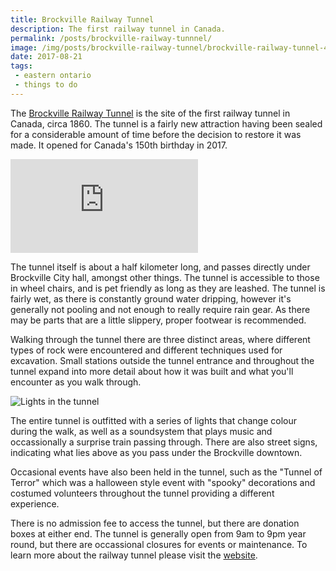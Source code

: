 ```yaml
---
title: Brockville Railway Tunnel
description: The first railway tunnel in Canada.
permalink: /posts/brockville-railway-tunnnel/
image: /img/posts/brockville-railway-tunnel/brockville-railway-tunnel-4.jpg
date: 2017-08-21
tags:
 - eastern ontario
 - things to do
---
```



The [Brockville Railway Tunnel](https://www.brockvillerailwaytunnel.com/ "Brockville Railway Tunnel") is the site of the first railway tunnel in Canada, circa 1860. The tunnel is a fairly new attraction having been sealed for a considerable amount of time before the decision to restore it was made. It opened for Canada's 150th birthday in 2017.


<div class="google-map">
<iframe src="https://www.google.com/maps/embed?pb=!1m14!1m8!1m3!1d4018.3011802886003!2d-75.68354879840327!3d44.589497885834675!3m2!1i1024!2i768!4f13.1!3m3!1m2!1s0x0%3A0xd25df9d8f8e596c7!2sBrockville+Railway+Tunnel!5e0!3m2!1sen!2sca!4v1564280086182!5m2!1sen!2sca" frameborder="0" style="border:0" allowfullscreen></iframe>
</div>


The tunnel itself is about a half kilometer long, and passes directly under Brockville City hall, amongst other things. The tunnel is accessible to those in wheel chairs, and is pet friendly as long as they are leashed. The tunnel is fairly wet, as there is constantly ground water dripping, however it's generally not pooling and not enough to really require rain gear. As there may be parts that are a little slippery, proper footwear is recommended.

Walking through the tunnel there are three distinct areas, where different types of rock were encountered and different techniques used for excavation. Small stations outside the tunnel entrance and throughout the tunnel expand into more detail about how it was built and what you'll encounter as you walk through.


![Lights in the tunnel](/img/posts/brockville-railway-tunnel/brockville-railway-tunnel-2.jpg "Lights in the tunnel")


The entire tunnel is outfitted with a series of lights that change colour during the walk, as well as a soundsystem that plays music and occassionally a surprise train passing through. There are also street signs, indicating what lies above as you pass under the Brockville downtown.

Occasional events have also been held in the tunnel, such as the "Tunnel of Terror" which was a halloween style event with "spooky" decorations and costumed volunteers throughout the tunnel providing a different experience.

There is no admission fee to access the tunnel, but there are donation boxes at either end. The tunnel is generally open from 9am to 9pm year round, but there are occassional closures for events or maintenance.  To learn more about the railway tunnel please visit the [website](https://www.brockvillerailwaytunnel.com/ "Brockville Railway Tunnel").